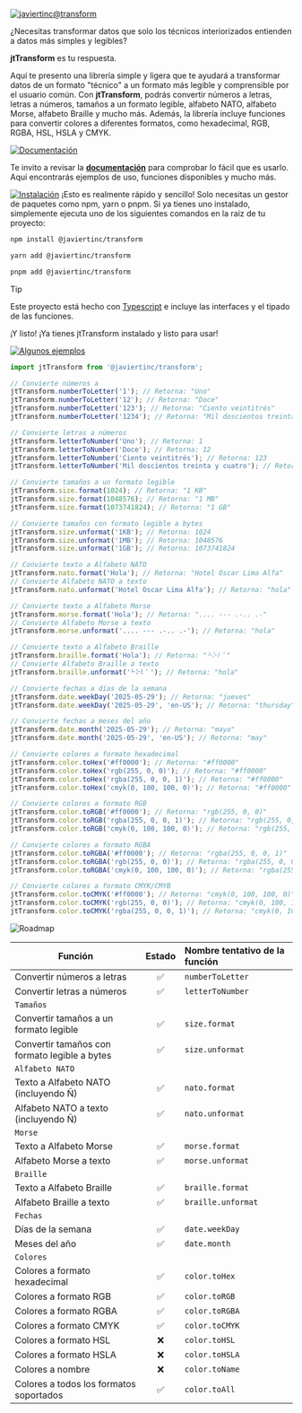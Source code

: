 [![javiertinc@transform](https://javiertinc.github.io/transform/images/gh-header.png)](https://github.com/JaviertINC/transform)

¿Necesitas transformar datos que solo los técnicos interiorizados entienden a datos más simples y legibles?

**jtTransform** es tu respuesta.

Aquí te presento una librería simple y ligera que te ayudará a transformar datos de un formato "técnico" a un formato más legible y comprensible por el usuario común. Con **jtTransform**, podrás convertir números a letras, letras a números, tamaños a un formato legible, alfabeto NATO, alfabeto Morse, alfabeto Braille y mucho más.
Además, la librería incluye funciones para convertir colores a diferentes formatos, como hexadecimal, RGB, RGBA, HSL, HSLA y CMYK.

[![Documentación](https://javiertinc.github.io/transform/images/gh-documentacion.png)](https://github.com/JaviertINC/transform/wiki)

Te invito a revisar la [**documentación**](https://github.com/JaviertINC/transform/wiki) para comprobar lo fácil que es usarlo. Aquí encontrarás ejemplos de uso, funciones disponibles y mucho más.

[![Instalación](https://javiertinc.github.io/transform/images/gh-instalacion.png)](https://github.com/JaviertINC/transform/wiki)
¡Esto es realmente rápido y sencillo! Solo necesitas un gestor de paquetes como npm, yarn o pnpm. Si ya tienes uno instalado, simplemente ejecuta uno de los siguientes comandos en la raíz de tu proyecto:

```bash
npm install @javiertinc/transform
```

```bash 
yarn add @javiertinc/transform
```

```bash
pnpm add @javiertinc/transform
```

> [!TIP]
> Este proyecto está hecho con [Typescript](https://www.typescriptlang.org) e incluye las interfaces y el tipado de las funciones.

¡Y listo! ¡Ya tienes jtTransform instalado y listo para usar!

[![Algunos ejemplos](https://javiertinc.github.io/transform/images/gh-algunos-ejemplos.png)](https://github.com/JaviertINC/transform/wiki)

```typescript
import jtTransform from '@javiertinc/transform';

// Convierte números a 
jtTransform.numberToLetter('1'); // Retorna: "Uno"
jtTransform.numberToLetter('12'); // Retorna: "Doce"
jtTransform.numberToLetter('123'); // Retorna: "Ciento veintitrés"
jtTransform.numberToLetter('1234'); // Retorna: "Mil doscientos treinta y cuatro"

// Convierte letras a números
jtTransform.letterToNumber('Uno'); // Retorna: 1
jtTransform.letterToNumber('Doce'); // Retorna: 12
jtTransform.letterToNumber('Ciento veintitrés'); // Retorna: 123
jtTransform.letterToNumber('Mil doscientos treinta y cuatro'); // Retorna: 1234

// Convierte tamaños a un formato legible
jtTransform.size.format(1024); // Retorna: "1 KB"
jtTransform.size.format(1048576); // Retorna: "1 MB"
jtTransform.size.format(1073741824); // Retorna: "1 GB"

// Convierte tamaños con formato legible a bytes
jtTransform.size.unformat('1KB'); // Retorna: 1024
jtTransform.size.unformat('1MB'); // Retorna: 1048576
jtTransform.size.unformat('1GB'); // Retorna: 1073741824

// Convierte texto a Alfabeto NATO
jtTransform.nato.format('Hola'); // Retorna: "Hotel Oscar Lima Alfa"
// Convierte Alfabeto NATO a texto
jtTransform.nato.unformat('Hotel Oscar Lima Alfa'); // Retorna: "hola"

// Convierte texto a Alfabeto Morse
jtTransform.morse.format('Hola'); // Retorna: ".... --- .-.. .-"
// Convierte Alfabeto Morse a texto
jtTransform.morse.unformat('.... --- .-.. .-'); // Retorna: "hola"

// Convierte texto a Alfabeto Braille
jtTransform.braille.format('Hola'); // Retorna: "⠓⠕⠇⠁"
// Convierte Alfabeto Braille a texto
jtTransform.braille.unformat('⠓⠕⠇⠁'); // Retorna: "hola"

// Convierte fechas a días de la semana
jtTransform.date.weekDay('2025-05-29'); // Retorna: "jueves"
jtTransform.date.weekDay('2025-05-29', 'en-US'); // Retorna: "thursday"

// Convierte fechas a meses del año
jtTransform.date.month('2025-05-29'); // Retorna: "mayo"
jtTransform.date.month('2025-05-29', 'en-US'); // Retorna: "may"

// Convierte colores a formato hexadecimal
jtTransform.color.toHex('#ff0000'); // Retorna: "#ff0000"
jtTransform.color.toHex('rgb(255, 0, 0)'); // Retorna: "#ff0000"
jtTransform.color.toHex('rgba(255, 0, 0, 1)'); // Retorna: "#ff0000"
jtTransform.color.toHex('cmyk(0, 100, 100, 0)'); // Retorna: "#ff0000"

// Convierte colores a formato RGB
jtTransform.color.toRGB('#ff0000'); // Retorna: "rgb(255, 0, 0)"
jtTransform.color.toRGB('rgba(255, 0, 0, 1)'); // Retorna: "rgb(255, 0, 0)"
jtTransform.color.toRGB('cmyk(0, 100, 100, 0)'); // Retorna: "rgb(255, 0, 0)"

// Convierte colores a formato RGBA
jtTransform.color.toRGBA('#ff0000'); // Retorna: "rgba(255, 0, 0, 1)"
jtTransform.color.toRGBA('rgb(255, 0, 0)'); // Retorna: "rgba(255, 0, 0, 1)"
jtTransform.color.toRGBA('cmyk(0, 100, 100, 0)'); // Retorna: "rgba(255, 0, 0, 1)"

// Convierte colores a formato CMYK/CMYB
jtTransform.color.toCMYK('#ff0000'); // Retorna: "cmyk(0, 100, 100, 0)"
jtTransform.color.toCMYK('rgb(255, 0, 0)'); // Retorna: "cmyk(0, 100, 100, 0)"
jtTransform.color.toCMYK('rgba(255, 0, 0, 1)'); // Retorna: "cmyk(0, 100, 100, 0)"

```

![Roadmap](https://javiertinc.github.io/transform/images/gh-roadmap.png)

| Función | Estado | Nombre tentativo de la función |
| ------- | :------: | :----------------- |
| Convertir números a letras | ✅ | `numberToLetter` |
| Convertir letras a números | ✅ | `letterToNumber` |
| `Tamaños` |  |  |
| Convertir tamaños a un formato legible | ✅ | `size.format` |
| Convertir tamaños con formato legible a bytes | ✅ | `size.unformat` |
| `Alfabeto NATO` |  |  |
| Texto a Alfabeto NATO (incluyendo Ñ) | ✅ | `nato.format` |
| Alfabeto NATO a texto (incluyendo Ñ) | ✅ | `nato.unformat` |
| `Morse` |  |  |
| Texto a Alfabeto Morse | ✅ | `morse.format` |
| Alfabeto Morse a texto | ✅ | `morse.unformat` |
| `Braille` |  |  |
| Texto a Alfabeto Braille | ✅ | `braille.format` |
| Alfabeto Braille a texto | ✅ | `braille.unformat` |
| `Fechas` |  |  |
| Días de la semana | ✅ | `date.weekDay` |
| Meses del año | ✅ | `date.month` |
| `Colores` |  |  |
| Colores a formato hexadecimal | ✅ | `color.toHex` |
| Colores a formato RGB | ✅ | `color.toRGB` |
| Colores a formato RGBA | ✅ | `color.toRGBA` |
| Colores a formato CMYK | ✅ | `color.toCMYK` |
| Colores a formato HSL | ❌ | `color.toHSL` |
| Colores a formato HSLA | ❌ | `color.toHSLA` |
| Colores a nombre | ❌ | `color.toName` |
| Colores a todos los formatos soportados | ✅ | `color.toAll` |
